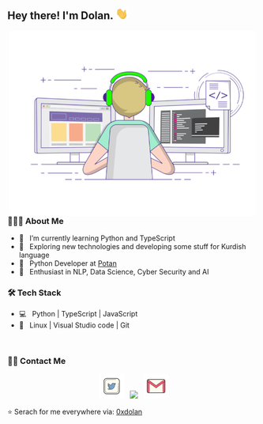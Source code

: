 <h2> Hey there! I'm Dolan. <img src="imgs/Hi.gif" width="25"></h2>
<img align="right" alt="GIF" src="imgs/main.gif" width="500"/>

<h3> 👨🏻‍💻 About Me </h3>

- 🔭 &nbsp; I’m currently learning Python and TypeScript
- 🤔 &nbsp; Exploring new technologies and developing some stuff for Kurdish language
- 💼 &nbsp; Python Developer at [Potan](https://github.com/potanco)
- 🌱 &nbsp; Enthusiast in NLP, Data Science, Cyber Security and AI

<h3>🛠 Tech Stack</h3>

- 💻 &nbsp; Python | TypeScript | JavaScript
- 🔧 &nbsp; Linux | Visual Studio code | Git

<br>

<h3> 🤝🏻 Contact Me </h3>

<p align="center">
&nbsp; <a href="https://twitter.com/0xdolan_" target="_blank" ><img src="imgs/twitter.png" width="50" /></a>  
&nbsp; <a href="https://www.linkedin.com/in/0xdolan" target="_blank" ><img src="https://img.icons8.com/plasticine/100/000000/linkedin.png" width="50" /></a>
&nbsp; <a href="mailto:0xdolan@gmail.com" target="_blank" ><img src="imgs/gmail.png"  width="50" /></a>
</p>

⭐️ Serach for me everywhere via: [0xdolan](https://github.com/0xdolan)
